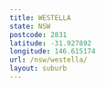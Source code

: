 ```yaml
---
title: WESTELLA
state: NSW
postcode: 2831
latitude: -31.927892
longitude: 146.615174
url: /nsw/westella/
layout: suburb
---
```

